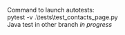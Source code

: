 Command to launch autotests:  
pytest -v .\tests\test_contacts_page.py  
Java test in other branch *in progress*  
